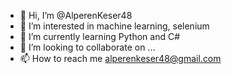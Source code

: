 - 👋 Hi, I’m @AlperenKeser48
- 👀 I’m interested in machine learning, selenium
- 🌱 I’m currently learning Python and C#
- 💞️ I’m looking to collaborate on ...
- 📫 How to reach me alperenkeser48@gmail.com

<!---
AlperenKeser48/AlperenKeser48 is a ✨ special ✨ repository because its `README.md` (this file) appears on your GitHub profile.
You can click the Preview link to take a look at your changes.
--->
